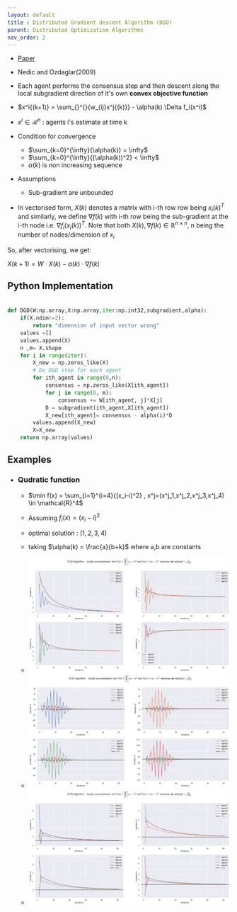 ```yaml
---
layout: default
title : Distributed Gradient descent Algorithm (DGD)
parent: Distributed Optimization Algorithms
nav_order: 2
---
```


<script type="text/javascript" 
    src="https://cdnjs.cloudflare.com/ajax/libs/mathjax/2.7.1/MathJax.js?config=TeX-AMS_HTML"> MathJax.Hub.Config({ "HTML-CSS": { availableFonts: ["TeX"], }, tex2jax: { inlineMath: [['$', '$'], ["\\(", "\\)"]] }, displayMath: [['$$', '$$'], ['\[', '\]']], TeX: { extensions: ["AMSmath.js", "AMSsymbols.js", "color.js"], equationNumbers: { autoNumber: "AMS" } }, showProcessingMessages: false, messageStyle: "none", imageFont: null, "AssistiveMML": { disabled: true } }); </script>

- [Paper](http://ieeexplore.ieee.org/document/4749425/)

- Nedic and Ozdaglar(2009)

- Each agent performs the consensus step and then descent along the local subgradient direction of it's own **convex objective function**

- $x^i{(k+1)} = \sum_{}^{}{w_{ij}x^j{(k)}} - \alpha(k) \Delta f_i(x^i)$

- $x^i \in \mathcal{R}^n$ : agents i's estimate at time k
- Condition for convergence
  - $\sum_{k=0}^{\infty}{\alpha(k)} = \infty$
  - $\sum_{k=0}^{\infty}{(\alpha(k))^2} < \infty$
  - $\alpha(k)$ is non increasing sequence
- Assumptions
  - Sub-gradient are unbounded

- In vectorised form,  $X(k)$ denotes a matrix with i-th row row being $x_i(k)^T$ and similarly, we define $\nabla f(k)$ with i-th row being the sub-gradient at the i-th node i.e. $\nabla f_i(x_i(k))^T$. Note that both $X(k), \nabla f(k) \in \mathbb{R}^{n \times n}$, n being the number of nodes/dimension of $x_i$

So, after vectorising, we get:

$X(k+1) = W \cdot X(k) - \alpha(k) \cdot \nabla f(k)$

## Python Implementation
```python

def DGD(W:np.array,X:np.array,iter:np.int32,subgradient,alpha):
    if(X.ndim!=2):
        return "dimension of input vector wrong"
    values =[]
    values.append(X)
    n ,m= X.shape
    for i in range(iter):
        X_new = np.zeros_like(X)
        # Do DGD step for each agent
        for ith_agent in range(0,n):
            consensus = np.zeros_like(X[ith_agent])
            for j in range(0, m):
                consensus += W[ith_agent, j]*X[j]
            D = subgradient(ith_agent,X[ith_agent])
            X_new[ith_agent]= consensus - alpha(i)*D
        values.append(X_new)
        X=X_new
    return np.array(values)
```



## Examples 

* ###   Qudratic function 
  * $\min f(x) = \sum_{i=1}^{i=4}{(x_i-i)^2} , x^j=(x^j_1,x^j_2,x^j_3,x^j_4) \in \mathcal{R}^4$
  * Assuming $f_i(x) = (x_i-i)^2$
  * optimal solution : $(1,2,3,4)$
  * taking $\alpha(k) = \frac{a}{b+k}$ where a,b are constants

  * <img src="../Experiments/../../Experiments/distributed%20learning/results/DGD-1a.png">
  * <img src="../Experiments/../../Experiments/distributed%20learning/results/DGD-1c.png">
  
  * <img src="../Experiments/../../Experiments/distributed%20learning/results/DGD-1f.png">
    